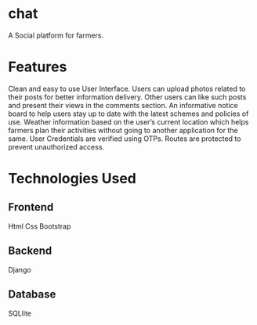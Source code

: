 # chat
A Social platform for farmers.

# Features
Clean and easy to use User Interface.
Users can upload photos related to their posts for better information delivery.
Other users can like such posts and present their views in the comments section.
An informative notice board to help users stay up to date with the latest schemes and policies of use.
Weather information based on the user’s current location which helps farmers plan their activities without going to another application for the same.
User Credentials are verified using OTPs.
Routes are protected to prevent unauthorized access.


# Technologies Used
## Frontend 
Html
Css
Bootstrap

## Backend
Django

## Database
SQLlite

